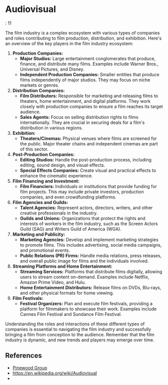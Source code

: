 # Audiovisual

: 11

The film industry is a complex ecosystem with various types of companies and roles contributing to film production, distribution, and exhibition. Here's an overview of the key players in the film industry ecosystem:

1. **Production Companies:**
    - **Major Studios:** Large entertainment conglomerates that produce, finance, and distribute many films. Examples include Warner Bros., Universal Pictures, and Disney.
    - **Independent Production Companies:** Smaller entities that produce films independently of major studios. They may focus on niche markets or genres.
2. **Distribution Companies:**
    - **Film Distributors:** Responsible for marketing and releasing films to theaters, home entertainment, and digital platforms. They work closely with production companies to ensure a film reaches its target audience.
    - **Sales Agents:** Focus on selling distribution rights to films internationally. They are crucial in securing deals for a film's distribution in various regions.
3. **Exhibition:**
    - **Theaters/Cinemas:** Physical venues where films are screened for the public. Major theater chains and independent cinemas are part of this sector.
4. **Post-Production Companies:**
    - **Editing Studios:** Handle the post-production process, including editing, sound design, and visual effects.
    - **Special Effects Companies:** Create visual and practical effects to enhance the cinematic experience.
5. **Film Financing and Investment:**
    - **Film Financiers:** Individuals or institutions that provide funding for film projects. This may include private investors, production companies, and even crowdfunding platforms.
6. **Film Agencies and Guilds:**
    - **Talent Agencies:** Represent actors, directors, writers, and other creative professionals in the industry.
    - **Guilds and Unions:** Organizations that protect the rights and interests of workers in the film industry, such as the Screen Actors Guild (SAG) and Writers Guild of America (WGA).
7. **Marketing and Publicity:**
    - **Marketing Agencies:** Develop and implement marketing strategies to promote films. This includes advertising, social media campaigns, and promotional events.
    - **Public Relations (PR) Firms:** Handle media relations, press releases, and overall public image for films and the individuals involved.
8. **Streaming Platforms and Home Entertainment:**
    - **Streaming Services:** Platforms that distribute films digitally, allowing users to stream content on-demand. Examples include Netflix, Amazon Prime Video, and Hulu.
    - **Home Entertainment Distributors:** Release films on DVDs, Blu-rays, and other physical formats for home viewing.
9. **Film Festivals:**
    - **Festival Organizers:** Plan and execute film festivals, providing a platform for filmmakers to showcase their work. Examples include Cannes Film Festival and Sundance Film Festival.

Understanding the roles and interactions of these different types of companies is essential to navigating the film industry and successfully bringing a film from conception to the audience. Remember that the film industry is dynamic, and new trends and players may emerge over time.

## References

- [Pinewood Group](https://pinewoodgroup.com/)
- https://en.wikipedia.org/wiki/Audiovisual
-